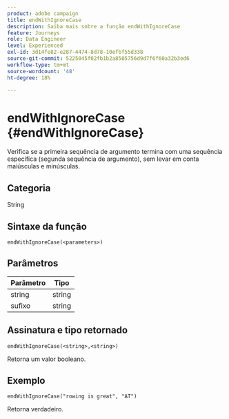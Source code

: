 ```yaml
---
product: adobe campaign
title: endWithIgnoreCase
description: Saiba mais sobre a função endWithIgnoreCase
feature: Journeys
role: Data Engineer
level: Experienced
exl-id: 3d14fe82-e287-4474-8d78-10efbf55d338
source-git-commit: 5225045f02fb1b2a8505756d9d7f6f60a32b3ed6
workflow-type: tm+mt
source-wordcount: '48'
ht-degree: 18%

---
```


# endWithIgnoreCase {#endWithIgnoreCase}

Verifica se a primeira sequência de argumento termina com uma sequência específica (segunda sequência de argumento), sem levar em conta maiúsculas e minúsculas.

## Categoria

String

## Sintaxe da função

`endWithIgnoreCase(<parameters>)`

## Parâmetros

| Parâmetro | Tipo |
|-----------|------------------|
| string | string |
| sufixo | string |

## Assinatura e tipo retornado

`endWithIgnoreCase(<string>,<string>)`

Retorna um valor booleano.

## Exemplo

`endWithIgnoreCase("rowing is great", "AT")`

Retorna verdadeiro.

